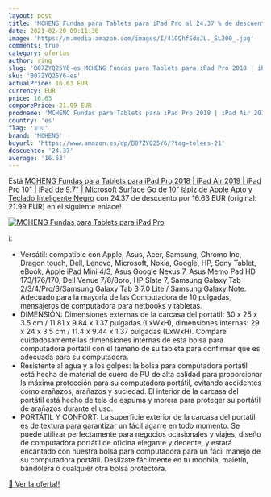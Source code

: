 ```yaml
---
layout: post
title: 'MCHENG Fundas para Tablets para iPad Pro al 24.37 % de descuento'
date: 2021-02-20 09:11:30
image: 'https://m.media-amazon.com/images/I/41GQhfSdxJL._SL200_.jpg'
comments: true
category: ofertas
author: ring
slug: 'B07ZYQ25Y6-es MCHENG Fundas para Tablets para iPad Pro 2018 | iPad Air...'
sku: 'B07ZYQ25Y6-es'
actualPrice: 16.63 EUR
currency: EUR
price: 16.63
comparePrice: 21.99 EUR
prodname: 'MCHENG Fundas para Tablets para iPad Pro 2018 | iPad Air 2019 | iPad Pro 10" | iPad de 9.7" | Microsoft Surface Go de 10"  lápiz de Apple Apto y Teclado Inteligente  Negro'
country: 'es'
flag: '🇪🇸'
brand: 'MCHENG'
buyurl: 'https://www.amazon.es/dp/B07ZYQ25Y6/?tag=tolees-21'
descuento: '24.37'
average: '16.63'
---
```


Está [MCHENG Fundas para Tablets para iPad Pro 2018 | iPad Air 2019 | iPad Pro 10" | iPad de 9.7" | Microsoft Surface Go de 10"  lápiz de Apple Apto y Teclado Inteligente  Negro](https://www.amazon.es/dp/B07ZYQ25Y6/?tag=tolees-21) con 24.37 de descuento por 16.63 EUR (original: 21.99 EUR) en el siguiente enlace!

[![MCHENG Fundas para Tablets para iPad Pro](https://m.media-amazon.com/images/I/41GQhfSdxJL._SL200_.jpg)](https://www.amazon.es/dp/B07ZYQ25Y6/?tag=tolees-21)

ℹ️:

- Versátil: compatible con Apple, Asus, Acer, Samsung, Chromo Inc, Dragon touch, Dell, Lenovo, Microsoft, Nokia, Google, HP, Sony Tablet, eBook, Apple iPad Mini 4/3, Asus Google Nexus 7, Asus Memo Pad HD 173/176/170, Dell Venue 7/8/8pro, HP Slate 7, Samsung Galaxy Tab 2/3/4/Pro/S/Samsung Galaxy Tab 3 7.0 Lite / Samsung Galaxy Note. Adecuado para la mayoría de las Computadora de 10 pulgadas, mensajeros de computadora para netbooks y tabletas.
- DIMENSIÓN: Dimensiones externas de la carcasa del portátil: 30 x 25 x 3.5 cm / 11.81 x 9.84 x 1.37 pulgadas (LxWxH), dimensiones internas: 29 x 24 x 3.5 cm / 11.4 x 9.44 x 1.37 pulgadas (LxWxH). Compare cuidadosamente las dimensiones internas de esta bolsa para computadora portátil con el tamaño de su tableta para confirmar que es adecuada para su computadora.
- Resistente al agua y a los golpes: la bolsa para computadora portátil está hecha de material de cuero de PU de alta calidad para proporcionar la máxima protección para su computadora portátil, evitando accidentes como arañazos, arañazos y suciedad. El interior de la carcasa del portátil está hecho de tela de espuma y morera para proteger su portátil de arañazos durante el uso.
- PORTÁTIL Y CONFORT: La superficie exterior de la carcasa del portátil es de textura para garantizar un fácil agarre en todo momento. Se puede utilizar perfectamente para negocios ocasionales y viajes, diseño de computadora portátil de oficina elegante y decente, y estará encantado con nuestra bolsa para computadora para un fácil manejo de su computadora portátil. Deslízate fácilmente en tu mochila, maletín, bandolera o cualquier otra bolsa protectora.

[🛒 Ver la oferta!!](https://www.amazon.es/dp/B07ZYQ25Y6/?tag=tolees-21)
